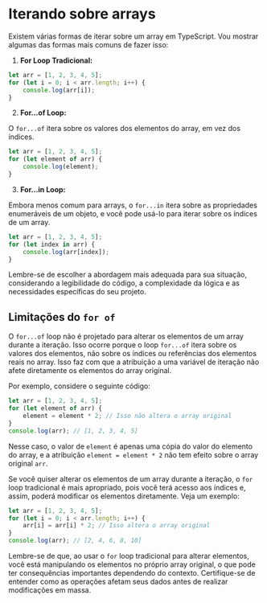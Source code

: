 # Iterando sobre arrays

Existem várias formas de iterar sobre um array em TypeScript. Vou mostrar algumas das formas mais comuns de fazer isso:

1. **For Loop Tradicional:**

```typescript
let arr = [1, 2, 3, 4, 5];
for (let i = 0; i < arr.length; i++) {
    console.log(arr[i]);
}
```

2. **For...of Loop:**
   
O `for...of` itera sobre os valores dos elementos do array, em vez dos índices.

```typescript
let arr = [1, 2, 3, 4, 5];
for (let element of arr) {
    console.log(element);
}
```

3. **For...in Loop:**

Embora menos comum para arrays, o `for...in` itera sobre as propriedades enumeráveis de um objeto, e você pode usá-lo para iterar sobre os índices de um array.

```typescript
let arr = [1, 2, 3, 4, 5];
for (let index in arr) {
    console.log(arr[index]);
}
```

Lembre-se de escolher a abordagem mais adequada para sua situação, considerando a legibilidade do código, a complexidade da lógica e as necessidades específicas do seu projeto.

## Limitações do `for of`

O `for...of` loop não é projetado para alterar os elementos de um array durante a iteração. Isso ocorre porque o loop `for...of` itera sobre os valores dos elementos, não sobre os índices ou referências dos elementos reais no array. Isso faz com que a atribuição a uma variável de iteração não afete diretamente os elementos do array original.

Por exemplo, considere o seguinte código:

```typescript
let arr = [1, 2, 3, 4, 5];
for (let element of arr) {
    element = element * 2; // Isso não altera o array original
}
console.log(arr); // [1, 2, 3, 4, 5]
```

Nesse caso, o valor de `element` é apenas uma cópia do valor do elemento do array, e a atribuição `element = element * 2` não tem efeito sobre o array original `arr`.

Se você quiser alterar os elementos de um array durante a iteração, o `for` loop tradicional é mais apropriado, pois você terá acesso aos índices e, assim, poderá modificar os elementos diretamente. Veja um exemplo:

```typescript
let arr = [1, 2, 3, 4, 5];
for (let i = 0; i < arr.length; i++) {
    arr[i] = arr[i] * 2; // Isso altera o array original
}
console.log(arr); // [2, 4, 6, 8, 10]
```

Lembre-se de que, ao usar o `for` loop tradicional para alterar elementos, você está manipulando os elementos no próprio array original, o que pode ter consequências importantes dependendo do contexto. Certifique-se de entender como as operações afetam seus dados antes de realizar modificações em massa.